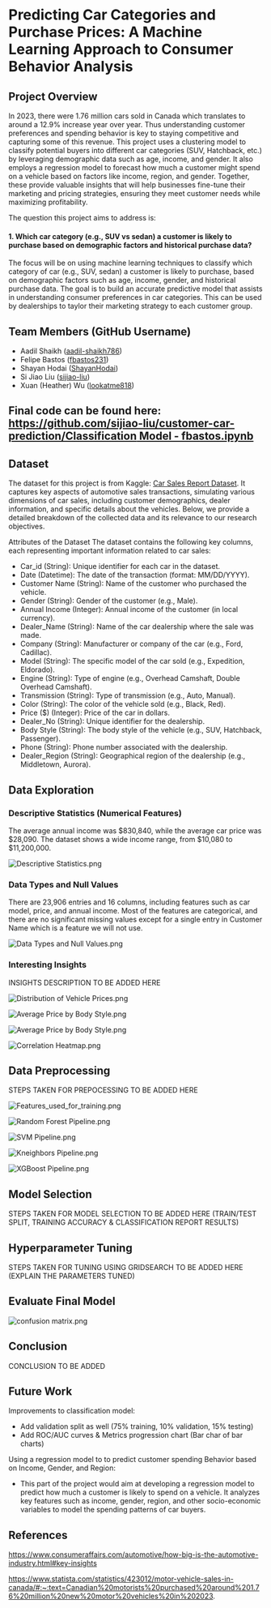 # Predicting Car Categories and Purchase Prices: A Machine Learning Approach to Consumer Behavior Analysis

## Project Overview

In 2023, there were 1.76 million cars sold in Canada which translates to around a 12.9% increase year over year. Thus understanding customer preferences and spending behavior is key to staying competitive and capturing some of this revenue. This project uses a clustering model to classify potential buyers into different car categories (SUV, Hatchback, etc.) by leveraging demographic data such as age, income, and gender. It also employs a regression model to forecast how much a customer might spend on a vehicle based on factors like income, region, and gender. Together, these provide valuable insights that will help businesses fine-tune their marketing and pricing strategies, ensuring they meet customer needs while maximizing profitability.

The question this project aims to address is:

#### 1. Which car category (e.g., SUV vs sedan) a customer is likely to purchase based on demographic factors and historical purchase data?

The focus will be on using machine learning techniques to classify which category of car (e.g., SUV, sedan) a customer is likely to purchase, based on demographic factors such as age, income, gender, and historical purchase data. The goal is to build an accurate predictive model that assists in understanding consumer preferences in car categories. This can be used by dealerships to taylor their marketing strategy to each customer group.


## Team Members (GitHub Username)

- Aadil Shaikh ([aadil-shaikh786](https://github.com/aadil-shaikh786))
- Felipe Bastos ([fbastos231](https://github.com/fbastos231))
- Shayan Hodai ([ShayanHodai](https://github.com/ShayanHodai))
- Si Jiao Liu ([sijiao-liu](https://github.com/sijiao-liu))
- Xuan (Heather) Wu ([lookatme818](https://github.com/lookatme818))


## Final code can be found here: [https://github.com/sijiao-liu/customer-car-prediction/Classification Model - fbastos.ipynb](https://github.com/sijiao-liu/customer-car-prediction/blob/e1fe0cf53164f5773a52b790a00428914b48add7/code/Classification%20Model%20-%20fbastos.ipynb)

## Dataset

The dataset for this project is from Kaggle: [Car Sales Report Dataset](https://www.kaggle.com/datasets/missionjee/car-sales-report). It captures key aspects of automotive sales transactions, simulating various dimensions of car sales, including customer demographics, dealer information, and specific details about the vehicles. Below, we provide a detailed breakdown of the collected data and its relevance to our research objectives.

Attributes of the Dataset
The dataset contains the following key columns, each representing important information related to car sales:

- Car_id (String): Unique identifier for each car in the dataset.
- Date (Datetime): The date of the transaction (format: MM/DD/YYYY).
- Customer Name (String): Name of the customer who purchased the vehicle.
- Gender (String): Gender of the customer (e.g., Male).
- Annual Income (Integer): Annual income of the customer (in local currency).
- Dealer_Name (String): Name of the car dealership where the sale was made.
- Company (String): Manufacturer or company of the car (e.g., Ford, Cadillac).
- Model (String): The specific model of the car sold (e.g., Expedition, Eldorado).
- Engine (String): Type of engine (e.g., Overhead Camshaft, Double Overhead Camshaft).
- Transmission (String): Type of transmission (e.g., Auto, Manual).
- Color (String): The color of the vehicle sold (e.g., Black, Red).
- Price ($) (Integer): Price of the car in dollars.
- Dealer_No (String): Unique identifier for the dealership.
- Body Style (String): The body style of the vehicle (e.g., SUV, Hatchback, Passenger).
- Phone (String): Phone number associated with the dealership.
- Dealer_Region (String): Geographical region of the dealership (e.g., Middletown, Aurora).

## Data Exploration

### Descriptive Statistics (Numerical Features)

The average annual income was $830,840, while the average car price was $28,090. The dataset shows a wide income range, from $10,080 to $11,200,000.

![Descriptive Statistics.png](./image/Descriptive_Statistics.png)

### Data Types and Null Values

There are 23,906 entries and 16 columns, including features such as car model, price, and annual income. Most of the features are categorical, and there are no significant missing values except for a single entry in Customer Name which is a feature we will not use.

![Data Types and Null Values.png](./image/Data_Types_and_Null_Values.png)

### Interesting Insights

INSIGHTS DESCRIPTION TO BE ADDED HERE

![Distribution of Vehicle Prices.png](./image/Distribution_of_Vehicle_Prices.png)

![Average Price by Body Style.png](./image/Average_Price_by_Body_Style.png)

![Average Price by Body Style.png](./image/visuals_temporal-insights.png)

![Correlation Heatmap.png](./image/correlation_heatmap.png)

## Data Preprocessing

STEPS TAKEN FOR PREPOCESSING TO BE ADDED HERE

![Features_used_for_training.png](./image/Features_used_for_training.png)

![Random Forest Pipeline.png](./image/Random_Forest_Pipeline.png)

![SVM Pipeline.png](./image/SVM_Pipeline.png)

![Kneighbors Pipeline.png](./image/Kneighbors_Pipeline.png)

![XGBoost Pipeline.png](./image/XGBoost_Pipeline.png)


## Model Selection

STEPS TAKEN FOR MODEL SELECTION TO BE ADDED HERE (TRAIN/TEST SPLIT, TRAINING ACCURACY & CLASSIFICATION REPORT RESULTS)

## Hyperparameter Tuning

STEPS TAKEN FOR TUNING USING GRIDSEARCH TO BE ADDED HERE (EXPLAIN THE PARAMETERS TUNED)

## Evaluate Final Model

![confusion matrix.png](./image/confusion_matrix.png)

## Conclusion

CONCLUSION TO BE ADDED

## Future Work

Improvements to classification model:

- Add validation split as well (75% training, 10% validation, 15% testing)
- Add ROC/AUC curves & Metrics progression chart (Bar char of bar charts)


Using a regression model to to predict customer spending Behavior based on Income, Gender, and Region:

- This part of the project would aim at developing a regression model to predict how much a customer is likely to spend on a vehicle. It analyzes key features such as income, gender, region, and other socio-economic variables to model the spending patterns of car buyers.

## References

https://www.consumeraffairs.com/automotive/how-big-is-the-automotive-industry.html#key-insights

https://www.statista.com/statistics/423012/motor-vehicle-sales-in-canada/#:~:text=Canadian%20motorists%20purchased%20around%201.76%20million%20new%20motor%20vehicles%20in%202023.

